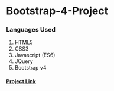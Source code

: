 # Bootstrap-4-Project
### Languages Used
   1. HTML5
   2. CSS3
   3. Javascript (ES6)
   4. JQuery
   5. Bootstrap v4

#### [Project Link](https://eslammohmad.github.io/Bootstrap-4-Template/)
   
   
